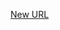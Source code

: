 



[New URL](../file-___home_harshil_Desktop_open-source_palisadoes_talawa_lib_view_model_after_auth_view_models_chat_view_models_direct_chat_view_model/)


